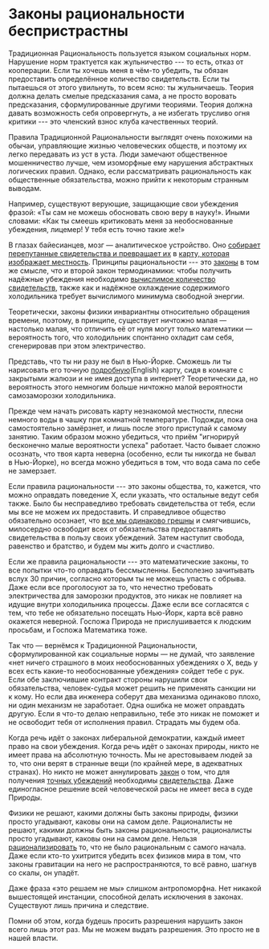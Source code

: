 # Законы рациональности беспристрастны
Традиционная Рациональность пользуется языком социальных норм. Нарушение норм трактуется как жульничество --- то есть, отказ от кооперации. Если ты хочешь меня в чём-то убедить, ты обязан предоставить определённое количество свидетельств. Если ты пытаешься от этого увильнуть, то всем ясно: ты жульничаешь. Теория должна делать смелые предсказания сама, а не просто воровать предсказания, сформулированные другими теориями. Теория должна давать возможность себя опровергнуть, а не избегать трусливо огня критики --- это членский взнос клуба качественных теорий. 

Правила Традиционной Рациональности выглядят очень похожими на обычаи, управляющие жизнью человеческих обществ, и поэтому их легко передавать из уст в уста. Люди замечают общественное мошенничество лучше, чем изоморфные ему нарушения абстрактных логических правил. Однако, если рассматривать рациональность как общественные обязательства, можно прийти к некоторым странным выводам.

Например, существуют верующие, защищающие свои убеждения фразой: «Ты сам не можешь обосновать свою веру в науку!». Иными словами: «Как ты смеешь критиковать меня за необоснованные убеждения, лицемер! У тебя есть точно такие же!» 

В глазах байесианцев, мозг — аналитическое устройство. Оно [собирает перепутанные свидетельства и превращает их][1] в [карту, которая изображает местность][2]. Принципы рациональности --- это [законы][3] в том же смысле, что и второй закон термодинамики: чтобы получить надёжные убеждения необходимо [вычислимое количество свидетельств][4], также как и надёжное охлаждение содержимого холодильника требует вычислимого минимума свободной энергии. 

Теоретически, законы физики инвариантны относительно обращения времени, поэтому, в принципе, существует ничтожно малая — настолько малая, что отличить её от нуля могут только математики — вероятность того, что холодильник спонтанно охладит сам себя, сгенерировав при этом электричество. 

Представь, что ты ни разу не был в Нью-Йорке. Сможешь ли ты нарисовать его точную [подробную][5](English) карту, сидя в комнате с закрытыми жалюзи и не имея доступа в интернет? Теоретически да, но вероятность этого немногим больше ничтожно малой вероятности самозаморозки холодильника. 

Прежде чем начать рисовать карту незнакомой местности, плесни немного воды в чашку при комнатной температуре. Подожди, пока она самостоятельно замёрзнет, и лишь после этого приступай к самому занятию. Таким образом можно убедиться, что приём "игнорируй бесконечно малые вероятности успеха" работает. Часто бывает сложно осознать, что твоя карта неверна (особенно, если ты никогда не бывал в Нью-Йорке), но всегда можно убедиться в том, что вода сама по себе не замерзает. 

Если правила рациональности --- это законы общества, то, кажется, что можно оправдать поведение Х, если указать, что остальные ведут себя также. Было бы несправедливо требовать свидетельства от тебя, если мы все не можем их предоставить. И справедливое общество обязательно осознает, что [все мы одинаково грешны][6] и смягчившись, милосердно освободит всех от обязательства предоставлять свидетельства в пользу своих убеждений. Затем наступит свобода, равенство и братство, и будем мы жить долго и счастливо.

Если же правила рациональности --- это математические законы, то все попытки что-то оправдать бессмысленны. Бесполезно зачитывать вслух 30 причин, согласно которым ты не можешь упасть с обрыва. Даже если все проголосуют за то, что нечестно требовать электричества для заморозки продуктов, это никак не повлияет на идущие внутри холодильника процессы. Даже если все согласятся с тем, что тебе не обязательно посещать Нью-Йорк, карта всё равно окажется неверной. Госпожа Природа не прислушивается к людским просьбам, и Госпожа Математика тоже.

Так что — вернёмся к Традиционной Рациональности, сформулированной как социальные нормы — не думай, что заявление «нет ничего страшного в моих необоснованных убеждениях о X, ведь у всех есть какие-то необоснованные убеждения» сойдет тебе с рук. Если обе заключившие контракт стороны нарушили свои обязательства, человек-судья может решить не применять санкции ни к кому. Но если два инженера соберут два механизма одинаково плохо, ни один механизм не заработает. Одна ошибка не может оправдать другую. Если я что-то делаю неправильно, тебе это никак не поможет и не освободит тебя от исполнения правил. Страдать мы будем оба.

Когда речь идёт о законах либеральной демократии, каждый имеет право на свои убеждения. Когда речь идёт о законах природы, никто не имеет права на абсолютную точность. Мы не арестовываем людей за то, что они верят в странные вещи (по крайней мере, в адекватных странах). Но никто не может аннулировать [закон][3] о том, что для получения [точных убеждений][2] необходимы [свидетельства][1]. Даже единогласное решение всей человеческой расы не имеет веса в суде Природы. 

Физики не решают, какими должны быть законы природы, физики просто угадывают, каковы они на самом деле. Рационалисты не решают, какими должны быть законы рациональности, рационалисты просто угадывают, каковы они на самом деле. Нельзя [рационализировать][7] то, что не было рациональным с самого начала. Даже если кто-то ухитрится убедить всех физиков мира в том, что законы гравитации на него не распространяются, то всё равно, шагнув со скалы, он упадёт. 

Даже фраза «это решаем не мы» слишком антропоморфна. Нет никакой вышестоящей инстанции, способной делать исключения в законах. Существуют лишь причина и следствие. 

Помни об этом, когда будешь просить разрешения нарушить закон всего лишь этот раз. Мы не можем выдать разрешения. Это просто не в нашей власти.

 [1]: /w/%D0%A7%D1%82%D0%BE_%D1%82%D0%B0%D0%BA%D0%BE%D0%B5_%D1%81%D0%B2%D0%B8%D0%B4%D0%B5%D1%82%D0%B5%D0%BB%D1%8C%D1%81%D1%82%D0%B2%D0%BE "Что такое свидетельство"
 [2]: /w/%D0%9F%D1%80%D0%BE%D1%81%D1%82%D0%B0%D1%8F_%D0%B8%D1%81%D1%82%D0%B8%D0%BD%D0%B0 "Простая истина"
 [3]: /w/%D0%A3%D0%BD%D0%B8%D0%B2%D0%B5%D1%80%D1%81%D0%B0%D0%BB%D1%8C%D0%BD%D1%8B%D0%B9_%D0%B7%D0%B0%D0%BA%D0%BE%D0%BD "Универсальный закон"
 [4]: /w/%D0%A1%D0%BA%D0%BE%D0%BB%D1%8C%D0%BA%D0%BE_%D1%81%D0%B2%D0%B8%D0%B4%D0%B5%D1%82%D0%B5%D0%BB%D1%8C%D1%81%D1%82%D0%B2_%D0%BF%D0%BE%D0%BD%D0%B0%D0%B4%D0%BE%D0%B1%D0%B8%D1%82%D1%81%D1%8F "Сколько свидетельств понадобится"
 [5]: http://wiki.lesswrong.com/wiki/Burdensome_details "Burdensome Details"
 [6]: http://lesswrong.ru/w/%D0%A6%D1%83%D1%91%D0%BA%D1%83_%D0%BF%D1%80%D0%BE%D1%82%D0%B8%D0%B2_%D1%83%D1%80%D0%B0%D0%B2%D0%BD%D0%B8%D1%82%D0%B5%D0%BB%D1%8C%D1%81%D0%BA%D0%BE%D0%B3%D0%BE_%D0%B8%D0%BD%D1%81%D1%82%D0%B8%D0%BD%D0%BA%D1%82%D0%B0
 [7]: http://umneem.org/%D1%80%D0%B0%D1%86%D0%B8%D0%BE%D0%BD%D0%B0%D0%BB%D0%B8%D0%B7%D0%B0%D1%86%D0%B8%D1%8F "Рационализация"